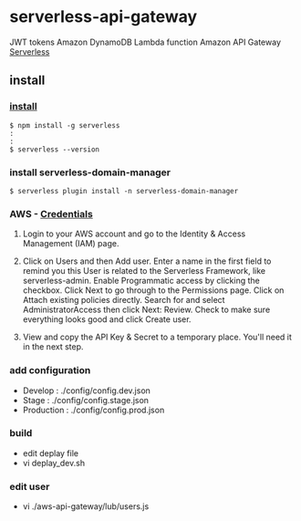 # serverless-api-gateway
JWT tokens Amazon DynamoDB Lambda function Amazon API Gateway [Serverless](serverless.com)


## install 
### [install](https://www.serverless.com/framework/docs/providers/aws/guide/installation)

```shell
$ npm install -g serverless
:
:
$ serverless --version
```

### install serverless-domain-manager 
```shell
$ serverless plugin install -n serverless-domain-manager 
```

### AWS - [Credentials](https://www.serverless.com/framework/docs/providers/aws/guide/credentials)

1. Login to your AWS account and go to the Identity & Access Management (IAM) page.

2. Click on Users and then Add user. Enter a name in the first field to remind you this User is related to the Serverless Framework, like serverless-admin. Enable Programmatic access by clicking the checkbox. Click Next to go through to the Permissions page. Click on Attach existing policies directly. Search for and select AdministratorAccess then click Next: Review. Check to make sure everything looks good and click Create user.

3. View and copy the API Key & Secret to a temporary place. You'll need it in the next step.


### add configuration 

- Develop : ./config/config.dev.json
- Stage : ./config/config.stage.json
- Production : ./config/config.prod.json

### build 
- edit deplay file 
- vi deplay_dev.sh

### edit user
- vi ./aws-api-gateway/lub/users.js 

